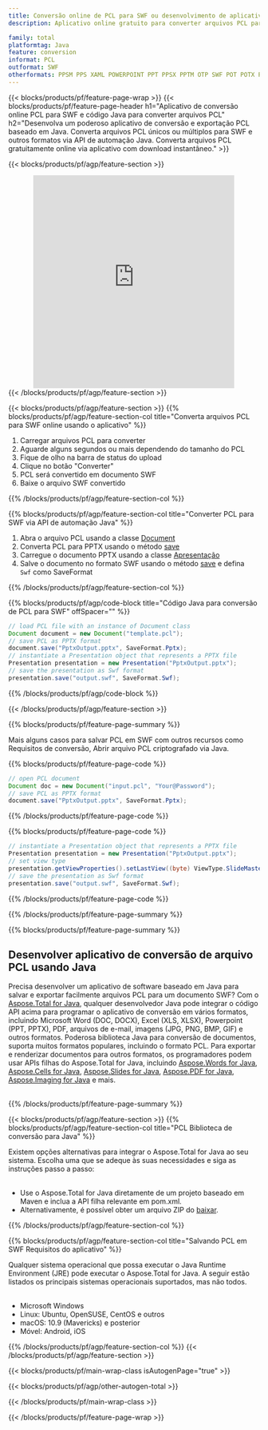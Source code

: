 ```yaml
---
title: Conversão online de PCL para SWF ou desenvolvimento de aplicativo baseado em Java para converter arquivos PCL
description: Aplicativo online gratuito para converter arquivos PCL para SWF. Código de biblioteca de conversão Java para documentos PCL. 

family: total
platformtag: Java
feature: conversion
informat: PCL
outformat: SWF
otherformats: PPSM PPS XAML POWERPOINT PPT PPSX PPTM OTP SWF POT POTX POTM
---
```

{{< blocks/products/pf/feature-page-wrap >}}
{{< blocks/products/pf/feature-page-header h1="Aplicativo de conversão online PCL para SWF e código Java para converter arquivos PCL" h2="Desenvolva um poderoso aplicativo de conversão e exportação PCL baseado em Java. Converta arquivos PCL únicos ou múltiplos para SWF e outros formatos via API de automação Java. Converta arquivos PCL gratuitamente online via aplicativo com download instantâneo." >}}


{{< blocks/products/pf/agp/feature-section >}}

<div class="container-fluid agp-content bg-white aboutfile box-1 vh100 section nopbtm">
<div class=container>
<div class=row>
<div class="demobox tc col-md-12 padding-0" align="center">

<iframe title="Aplicativo de conversão PCL para SWF online gratuito" style="border: none; height: 426px;" scrolling="no" src="https://total-conversion-app-65z5r2lp.k8s.dynabic.com/?to=swf&from=pcl" id="child-iframe" width="80%"></iframe>

</div></div>
</div></div>
{{< /blocks/products/pf/agp/feature-section >}}


{{< blocks/products/pf/agp/feature-section >}}
{{% blocks/products/pf/agp/feature-section-col title="Converta arquivos PCL para SWF online usando o aplicativo" %}}

1. Carregar arquivos PCL para converter
1. Aguarde alguns segundos ou mais dependendo do tamanho do PCL
1. Fique de olho na barra de status do upload
1. Clique no botão "Converter"
1. PCL será convertido em documento SWF
1. Baixe o arquivo SWF convertido

{{% /blocks/products/pf/agp/feature-section-col %}}

{{% blocks/products/pf/agp/feature-section-col title="Converter PCL para SWF via API de automação Java" %}}


1. Abra o arquivo PCL usando a classe [Document](https://reference.aspose.com/pdf/java/com.aspose.pdf/Document)
2. Converta PCL para PPTX usando o método [save](https://reference.aspose.com/pdf/java/com.aspose.pdf/Document#save-java.lang.String-int-)
3. Carregue o documento PPTX usando a classe [Apresentação](https://reference.aspose.com/slides/java/com.aspose.slides/Presentation)
4. Salve o documento no formato SWF usando o método [save](https://reference.aspose.com/slides/java/com.aspose.slides/Presentation#save-java.lang.String-int-) e defina ` Swf` como SaveFormat



{{% /blocks/products/pf/agp/feature-section-col %}}

{{% blocks/products/pf/agp/code-block title="Código Java para conversão de PCL para SWF" offSpacer="" %}}


```java
// load PCL file with an instance of Document class
Document document = new Document("template.pcl");
// save PCL as PPTX format 
document.save("PptxOutput.pptx", SaveFormat.Pptx); 
// instantiate a Presentation object that represents a PPTX file
Presentation presentation = new Presentation("PptxOutput.pptx");
// save the presentation as Swf format
presentation.save("output.swf", SaveFormat.Swf);   
```



{{% /blocks/products/pf/agp/code-block %}}

{{< /blocks/products/pf/agp/feature-section >}}

{{% blocks/products/pf/feature-page-summary %}}

Mais alguns casos para salvar PCL em SWF com outros recursos como Requisitos de conversão, Abrir arquivo PCL criptografado via Java.

{{% blocks/products/pf/feature-page-code %}}


```java
// open PCL document
Document doc = new Document("input.pcl", "Your@Password");
// save PCL as PPTX format 
document.save("PptxOutput.pptx", SaveFormat.Pptx); 

```


{{% /blocks/products/pf/feature-page-code %}}
{{% blocks/products/pf/feature-page-code %}}


```java
// instantiate a Presentation object that represents a PPTX file
Presentation presentation = new Presentation("PptxOutput.pptx");
// set view type
presentation.getViewProperties().setLastView((byte) ViewType.SlideMasterView);
// save the presentation as Swf format
presentation.save("output.swf", SaveFormat.Swf);    
```


{{% /blocks/products/pf/feature-page-code %}}


{{% /blocks/products/pf/feature-page-summary %}}

{{% blocks/products/pf/feature-page-summary %}}

<h2>Desenvolver aplicativo de conversão de arquivo PCL usando Java</h2>

Precisa desenvolver um aplicativo de software baseado em Java para salvar e exportar facilmente arquivos PCL para um documento SWF? Com o [Aspose.Total for Java](https://products.aspose.com/total/pt/java/), qualquer desenvolvedor Java pode integrar o código API acima para programar o aplicativo de conversão em vários formatos, incluindo Microsoft Word (DOC, DOCX), Excel (XLS, XLSX), Powerpoint (PPT, PPTX), PDF, arquivos de e-mail, imagens (JPG, PNG, BMP, GIF) e outros formatos. Poderosa biblioteca Java para conversão de documentos, suporta muitos formatos populares, incluindo o formato PCL. Para exportar e renderizar documentos para outros formatos, os programadores podem usar APIs filhas do Aspose.Total for Java, incluindo [Aspose.Words for Java](https://products.aspose.com/words/pt/java/), [Aspose.Cells for Java](https://products.aspose.com/cells/pt/java/), [Aspose.Slides for Java](https://products.aspose.com/slides/pt/java/), [Aspose.PDF for Java](https://products.aspose.com/pdf/pt/java/), [Aspose.Imaging for Java](https://products.aspose.com/imaging/pt/java/) e mais.<br /><br />

{{% /blocks/products/pf/feature-page-summary %}}

{{< blocks/products/pf/agp/feature-section >}}
{{% blocks/products/pf/agp/feature-section-col title="PCL Biblioteca de conversão para Java" %}}

Existem opções alternativas para integrar o Aspose.Total for Java ao seu sistema. Escolha uma que se adeque às suas necessidades e siga as instruções passo a passo:<br /><br />

- Use o Aspose.Total for Java diretamente de um projeto baseado em Maven e inclua a API filha relevante em pom.xml.
- Alternativamente, é possível obter um arquivo ZIP do [baixar](https://releases.aspose.com/total/java).

{{% /blocks/products/pf/agp/feature-section-col %}}

{{% blocks/products/pf/agp/feature-section-col title="Salvando PCL em SWF Requisitos do aplicativo" %}}

Qualquer sistema operacional que possa executar o Java Runtime Environment (JRE) pode executar o Aspose.Total for Java. A seguir estão listados os principais sistemas operacionais suportados, mas não todos. <br /><br />
- Microsoft Windows
- Linux: Ubuntu, OpenSUSE, CentOS e outros
- macOS: 10.9 (Mavericks) e posterior
- Móvel: Android, iOS

{{% /blocks/products/pf/agp/feature-section-col %}}
{{< /blocks/products/pf/agp/feature-section >}}

{{< blocks/products/pf/main-wrap-class isAutogenPage="true" >}}

{{< blocks/products/pf/agp/other-autogen-total >}}

{{< /blocks/products/pf/main-wrap-class >}}

{{< /blocks/products/pf/feature-page-wrap >}}